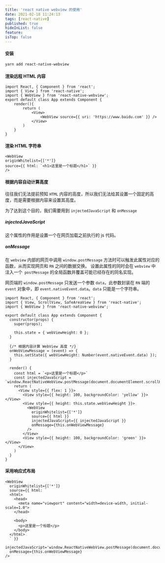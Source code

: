 ```yaml
---
title: 'react native webview 的使用'
date: 2021-02-18 11:24:13
tags: [react-native]
published: true
hideInList: false
feature: 
isTop: false
---
```

#### 安装 
```bash 
yarn add react-native-webview 
``` 
#### 渲染远程 HTML 内容 
```
import React, { Component } from 'react'; 
import { View } from 'react-native'; 
import { WebView } from 'react-native-webview'; 
export default class App extends Component { 
    render(){
        return (
            <View>
                <WebView source={{ uri: 'https://www.baidu.com' }} /> 
            </View>
        )
    }
} 
```
#### 渲染 HTML 字符串
```
<WebView 
originWhitelist={['*']} 
source={{ html: `<h1>这里是一个标题</h1>` }} 
/> 
``` 
#### 根据内容自动计算高度 
往往我们无法提前预知 `HTML` 内容的高度，所以我们无法给其设置一个固定的高度，而是需要根据内容来设置其高度。

为了达到这个目的，我们需要用到 `injectedJavaScript` 和 `onMessage`

##### injectedJavaScript
这个属性的作用是设置一个在网页加载之前执行的 js 代码。

##### onMessage

在 `webview` 内部的网页中调用 `window.postMessage` 方法时可以触发此属性对应的函数，从而实现网页和 `RN` 之间的数据交换。 设置此属性的同时会在 `webview` 中注入一个` postMessage` 的全局函数并覆盖可能已经存在的同名实现。

网页端的 `window.postMessage` 只发送一个参数 `data`，此参数封装在 `RN` 端的 `event` 对象中，即 `event.nativeEvent.data`。`data` 只能是一个字符串。

```
import React, { Component } from 'react';
import { View, ScrollView, SafeAreaView } from 'react-native';
import { WebView } from 'react-native-webview';

export default class App extends Component {
  constructor(props) {
    super(props);

    this.state = { webViewHeight: 0 };
  }

  {/* 根据内容计算 WebView 高度 */}
  onWebViewMessage = (event) => {
    this.setState({ webViewHeight: Number(event.nativeEvent.data) });
  }

  render() {
    const html = `<p>这里是一个标题</p>`
    const injectedJavaScript = `window.ReactNativeWebView.postMessage(document.documentElement.scrollHeight)`
    return (
      <View style={{ flex: 1 }}>
        <View style={{ height: 100, backgroundColor: 'yellow' }}></View>
        <View style={{ height: this.state.webViewHeight }}>
          <WebView
            originWhitelist={['*']}
            source={{ html }}
            injectedJavaScript={{ injectedJavaScript }}
            onMessage={this.onWebViewMessage}
          />
        </View>
        <View style={{ height: 100, backgroundColor: 'green' }}></View>
      </View>
    )
  }
}
``` 
#### 采用响应式布局
```
<WebView
  originWhitelist={['*']}
  source={{ html: `
  <html>
    <head>
      <meta name="viewport" content="width=device-width, initial-scale=1.0">
    </head>

    <body>
      <p>这里是一个标题</p>
    </body>
  </html>
  ` }}
  injectedJavaScript='window.ReactNativeWebView.postMessage(document.documentElement.scrollHeight)'
  onMessage={this.onWebViewMessage}
/>
```